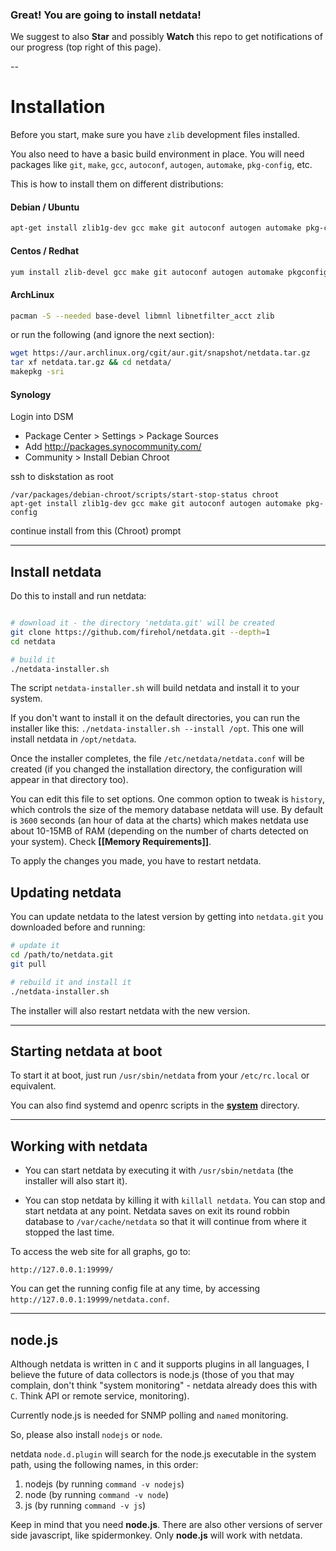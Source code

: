 ### Great! You are going to install netdata!

We suggest to also **Star** and possibly **Watch** this repo to get notifications of our progress (top right of this page).

--

# Installation

Before you start, make sure you have `zlib` development files installed.

You also need to have a basic build environment in place. You will need packages like
`git`, `make`, `gcc`, `autoconf`, `autogen`, `automake`, `pkg-config`, etc.

This is how to install them on different distributions:

#### Debian / Ubuntu

```sh
apt-get install zlib1g-dev gcc make git autoconf autogen automake pkg-config
```

#### Centos / Redhat

```sh
yum install zlib-devel gcc make git autoconf autogen automake pkgconfig
```

#### ArchLinux

```sh
pacman -S --needed base-devel libmnl libnetfilter_acct zlib
```

or run the following (and ignore the next section):

```sh
wget https://aur.archlinux.org/cgit/aur.git/snapshot/netdata.tar.gz
tar xf netdata.tar.gz && cd netdata/
makepkg -sri
```

#### Synology

Login into DSM

- Package Center > Settings > Package Sources
- Add http://packages.synocommunity.com/
- Community > Install Debian Chroot

ssh to diskstation as root

```
/var/packages/debian-chroot/scripts/start-stop-status chroot
apt-get install zlib1g-dev gcc make git autoconf autogen automake pkg-config
```
continue install from this (Chroot) prompt

---

## Install netdata

Do this to install and run netdata:

```sh

# download it - the directory 'netdata.git' will be created
git clone https://github.com/firehol/netdata.git --depth=1
cd netdata

# build it
./netdata-installer.sh

```

The script `netdata-installer.sh` will build netdata and install it to your system.

If you don't want to install it on the default directories, you can run the installer like this: `./netdata-installer.sh --install /opt`. This one will install netdata in `/opt/netdata`.

Once the installer completes, the file `/etc/netdata/netdata.conf` will be created (if you changed the installation directory, the configuration will appear in that directory too).

You can edit this file to set options. One common option to tweak is `history`, which controls the size of the memory database netdata will use. By default is `3600` seconds (an hour of data at the charts) which makes netdata use about 10-15MB of RAM (depending on the number of charts detected on your system). Check **[[Memory Requirements]]**.

To apply the changes you made, you have to restart netdata.

## Updating netdata

You can update netdata to the latest version by getting into `netdata.git` you downloaded before and running:

```sh
# update it
cd /path/to/netdata.git
git pull

# rebuild it and install it
./netdata-installer.sh
```

The installer will also restart netdata with the new version.

---

## Starting netdata at boot

To start it at boot, just run `/usr/sbin/netdata` from your `/etc/rc.local` or equivalent.

You can also find systemd and openrc scripts in the **[system](https://github.com/firehol/netdata/tree/master/system)** directory.

---

## Working with netdata

- You can start netdata by executing it with `/usr/sbin/netdata` (the installer will also start it).

- You can stop netdata by killing it with `killall netdata`.
    You can stop and start netdata at any point. Netdata saves on exit its round robbin
    database to `/var/cache/netdata` so that it will continue from where it stopped the last time.

To access the web site for all graphs, go to:

 ```
 http://127.0.0.1:19999/
 ```

You can get the running config file at any time, by accessing `http://127.0.0.1:19999/netdata.conf`.

---

## node.js

Although netdata is written in `C` and it supports plugins in all languages, I believe the future of data collectors is node.js (those of you that may complain, don't think "system monitoring" - netdata already does this with `C`. Think API or remote service, monitoring).

Currently node.js is needed for SNMP polling and `named` monitoring.

So, please also install `nodejs` or `node`.

netdata `node.d.plugin` will search for the node.js executable in the system path, using the following names, in this order:

1. nodejs (by running `command -v nodejs`)
2. node (by running `command -v node`)
3. js (by running `command -v js`)

Keep in mind that you need **node.js**. There are also other versions of server side javascript, like spidermonkey. Only **node.js** will work with netdata.
